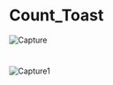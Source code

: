 # Count_Toast

![Capture](https://user-images.githubusercontent.com/99094848/202840579-bb3a77e3-9523-41ac-9b7b-cdeed89a1ce7.PNG)
#
![Capture1](https://user-images.githubusercontent.com/99094848/202840582-7446a133-400e-4fa1-9e59-c727b6970625.PNG)
